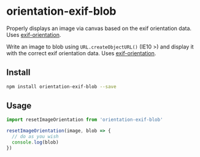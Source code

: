 # orientation-exif-blob

Properly displays an image via canvas based on the exif orientation data. Uses [exif-orientation](https://www.npmjs.com/package/exif-orientation).

Write an image to blob using `URL.createObjectURL()` (IE10 >) and display it with the correct exif orientation data.  Uses [exif-orientation](https://www.npmjs.com/package/exif-orientation).

## Install

```sh
npm install orientation-exif-blob --save
```

## Usage

```js
import resetImageOrientation from 'orientation-exif-blob'

resetImageOrientation(image, blob => {
  // do as you wish
  console.log(blob)
})
```
